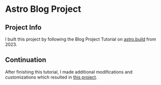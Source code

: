 # Astro Blog Project

##  Project Info

I built this project by following the Blog Project Tutorial on [astro.build](astro.build) from 2023.

## Continuation

After finishing this tutorial, I made additional modifications and customizations which resulted in [this project](https://github.com/davelongdev/astro-site-template).
